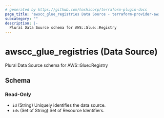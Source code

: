 ```yaml
---
# generated by https://github.com/hashicorp/terraform-plugin-docs
page_title: "awscc_glue_registries Data Source - terraform-provider-awscc"
subcategory: ""
description: |-
  Plural Data Source schema for AWS::Glue::Registry
---
```


# awscc_glue_registries (Data Source)

Plural Data Source schema for AWS::Glue::Registry



<!-- schema generated by tfplugindocs -->
## Schema

### Read-Only

- `id` (String) Uniquely identifies the data source.
- `ids` (Set of String) Set of Resource Identifiers.


